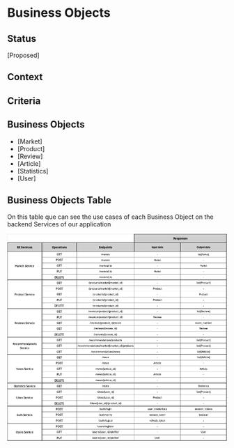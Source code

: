 # Business Objects

## Status

[Proposed]

## Context 


## Criteria

<!-- Excel / Slides BOs -->


## Business Objects 

- [Market]
- [Product]
- [Review]
- [Article]
- [Statistics]
- [User]

## Business Objects Table

On this table que can see the use cases of each Business Object on the backend Services of our application

<!-- INSERT FULL BOs Table -->
<p>
<img src="./assets/FullBOsTable-light.png" alt="Full BOs Table" />
<p\>

